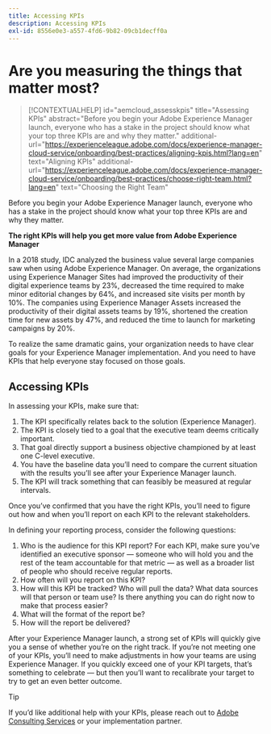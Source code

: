 ```yaml
---
title: Accessing KPIs
description: Accessing KPIs
exl-id: 8556e0e3-a557-4fd6-9b82-09cb1decff0a
---
```

# Are you measuring the things that matter most?

>[!CONTEXTUALHELP]
>id="aemcloud_assesskpis"
>title="Assessing KPIs"
>abstract="Before you begin your Adobe Experience Manager launch, everyone who has a stake in the project should know what your top three KPIs are and why they matter."
>additional-url="https://experienceleague.adobe.com/docs/experience-manager-cloud-service/onboarding/best-practices/aligning-kpis.html?lang=en" text="Aligning KPIs"
>additional-url="https://experienceleague.adobe.com/docs/experience-manager-cloud-service/onboarding/best-practices/choose-right-team.html?lang=en" text="Choosing the Right Team"

Before you begin your Adobe Experience Manager launch, everyone who has a stake in the project should know what your top three KPIs are and why they matter.

**The right KPIs will help you get more value from Adobe Experience Manager**


In a 2018 study, IDC analyzed the business value several large companies saw when using Adobe Experience Manager. On average, the organizations using Experience Manager Sites had improved the productivity of their digital experience teams by 23%, decreased the time required to make minor editorial changes by 64%, and increased site visits per month by 10%. The companies using Experience Manager Assets increased the productivity of their digital assets teams by 19%, shortened the creation time for new assets by 47%, and reduced the time to launch for marketing campaigns by 20%.

To realize the same dramatic gains, your organization needs to have clear goals for your Experience Manager implementation. And you need to have KPIs that help everyone stay focused on those goals.

## Accessing KPIs 

In assessing your KPIs, make sure that:

1.  The KPI specifically relates back to the solution (Experience Manager).
1.  The KPI is closely tied to a goal that the executive team deems critically important.
1.  That goal directly support a business objective championed by at least one C-level executive.
1.  You have the baseline data you’ll need to compare the current situation with the results you’ll see after your Experience Manager launch.
1.  The KPI will track something that can feasibly be measured at regular intervals.

Once you’ve confirmed that you have the right KPIs, you’ll need to figure out how and when you’ll report on each KPI to the relevant stakeholders.

In defining your reporting process, consider the following questions:

1.  Who is the audience for this KPI report? For each KPI, make sure you’ve identified an executive sponsor — someone who will hold you and the rest of the team accountable for that metric — as well as a broader list of people who should receive regular reports.
1.  How often will you report on this KPI?
1.  How will this KPI be tracked? Who will pull the data? What data sources will that person or team use? Is there anything you can do right now to make that process easier?
1.  What will the format of the report be?
1.  How will the report be delivered?

After your Experience Manager launch, a strong set of KPIs will quickly give you a sense of whether you’re on the right track. If you’re not meeting one of your KPIs, you’ll need to make adjustments in how your teams are using Experience Manager. If you quickly exceed one of your KPI targets, that’s something to celebrate — but then you’ll want to recalibrate your target to try to get an even better outcome.

>[!TIP]
>
> If you’d like additional help with your KPIs, please reach out to [Adobe Consulting Services](https://www.adobe.com/experience-cloud/consulting-services.html) or your implementation partner.
